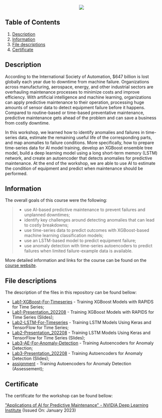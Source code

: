 <p align="center">
  <img src="images/banner.png">
</p>

## Table of Contents
1. [Description](#description)
2. [Information](#information)
3. [File descriptions](#files)
4. [Certificate](#certificate)

<a name="descripton"></a>
## Description

According to the International Society of Automation, $647 billion is lost globally each year due to downtime from machine failure. Organizations across manufacturing, aerospace, energy, and other industrial sectors are overhauling maintenance processes to minimize costs and improve efficiency. With artificial intelligence and machine learning, organizations can apply predictive maintenance to their operation, processing huge amounts of sensor data to detect equipment failure before it happens. Compared to routine-based or time-based preventative maintenance, predictive maintenance gets ahead of the problem and can save a business from costly downtime.

In this workshop, we learned how to identify anomalies and failures in time-series data, estimate the remaining useful life of the corresponding parts, and map anomalies to failure conditions. More specifically, how to prepare time-series data for AI model training, develop an XGBoost ensemble tree model, build a deep learning model using a long short-term memory (LSTM) network, and create an autoencoder that detects anomalies for predictive maintenance. At the end of the workshop, we are able to use AI to estimate the condition of equipment and predict when maintenance should be performed.

<a name="information"></a>
## Information

The overall goals of this course were the following:
> - use AI-based predictive maintenance to prevent failures and unplanned downtimes;
> - identify key challenges around detecting anomalies that can lead to costly breakdowns;
> - use time-series data to predict outcomes with XGBoost-based machine learning classification models;
> - use an LSTM-based model to predict equipment failure;
> - use anomaly detection with time-series autoencoders to predict failures when limited failure-example data is available.

More detailed information and links for the course can be found on the [course website](https://www.nvidia.com/en-us/training/instructor-led-workshops/predictive-maintenance/).

<a name="files"></a>
## File descriptions

The description of the files in this repository can be found bellow:
- [Lab1-XGBoost-For-Timeseries](https://github.com/HROlive/Big-Data-analysis-with-Hadoop-and-RHadoop/tree/main/Day%201%20-%20Hadoop%2C%20HDFS%2C%20MapReduce) - Training XGBoost Models with RAPIDS for Time Series;
- [Lab1-Presentation_202208](https://github.com/HROlive/Big-Data-analysis-with-Hadoop-and-RHadoop/tree/main/Day%202%20-%20Big%20Data%20management%20and%20analysis%20with%20Rmpi%20and%20RHadoop) - Training XGBoost Models with RAPIDS for Time Series (Slides);
- [Lab2-LSTM-For-Timeseries](https://github.com/HROlive/Big-Data-analysis-with-Hadoop-and-RHadoop/tree/main/Day%201%20-%20Hadoop%2C%20HDFS%2C%20MapReduce) - Training LSTM Models Using Keras and TensorFlow for Time Series;
- [Lab2-Presentation_202208](https://github.com/HROlive/Big-Data-analysis-with-Hadoop-and-RHadoop/tree/main/Day%202%20-%20Big%20Data%20management%20and%20analysis%20with%20Rmpi%20and%20RHadoop) - Training LSTM Models Using Keras and TensorFlow for Time Series (Slides);
- [Lab3-AE-For-Anomaly-Detection](https://github.com/HROlive/Big-Data-analysis-with-Hadoop-and-RHadoop/tree/main/Day%201%20-%20Hadoop%2C%20HDFS%2C%20MapReduce) - Training Autoencoders for Anomaly Detection;
- [Lab3-Presentation_202208](https://github.com/HROlive/Big-Data-analysis-with-Hadoop-and-RHadoop/tree/main/Day%202%20-%20Big%20Data%20management%20and%20analysis%20with%20Rmpi%20and%20RHadoop) - Training Autoencoders for Anomaly Detection (Slides);
- [assignment](https://github.com/HROlive/Big-Data-analysis-with-Hadoop-and-RHadoop/tree/main/Day%201%20-%20Hadoop%2C%20HDFS%2C%20MapReduce) - Training Autoencoders for Anomaly Detection (Assessement);

<a name="certificate"></a>
## Certificate

The certificate for the workshop can be found bellow:

["Applications of AI for Predictive Maintenance" - NVIDIA Deep Learning Institute](https://courses.nvidia.com/certificates/31be2d89f30849a897475cb4206aaf64/) (Issued On: January 2023)
